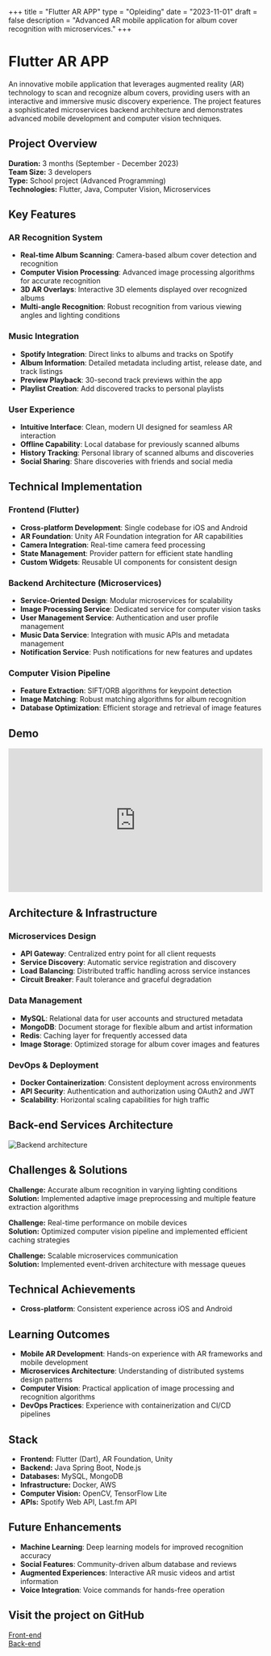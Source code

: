 +++
title = "Flutter AR APP"
type = "Opleiding"
date = "2023-11-01"
draft = false
description = "Advanced AR mobile application for album cover recognition with microservices."
+++

# Flutter AR APP

An innovative mobile application that leverages augmented reality (AR) technology to scan and recognize album covers, providing users with an interactive and immersive music discovery experience. The project features a sophisticated microservices backend architecture and demonstrates advanced mobile development and computer vision techniques.

## Project Overview

**Duration:** 3 months (September - December 2023)  
**Team Size:** 3 developers  
**Type:** School project (Advanced Programming)  
**Technologies:** Flutter, Java, Computer Vision, Microservices

## Key Features

### AR Recognition System
- **Real-time Album Scanning**: Camera-based album cover detection and recognition
- **Computer Vision Processing**: Advanced image processing algorithms for accurate recognition
- **3D AR Overlays**: Interactive 3D elements displayed over recognized albums
- **Multi-angle Recognition**: Robust recognition from various viewing angles and lighting conditions

### Music Integration
- **Spotify Integration**: Direct links to albums and tracks on Spotify
- **Album Information**: Detailed metadata including artist, release date, and track listings
- **Preview Playback**: 30-second track previews within the app
- **Playlist Creation**: Add discovered tracks to personal playlists

### User Experience
- **Intuitive Interface**: Clean, modern UI designed for seamless AR interaction
- **Offline Capability**: Local database for previously scanned albums
- **History Tracking**: Personal library of scanned albums and discoveries
- **Social Sharing**: Share discoveries with friends and social media

## Technical Implementation

### Frontend (Flutter)
- **Cross-platform Development**: Single codebase for iOS and Android
- **AR Foundation**: Unity AR Foundation integration for AR capabilities
- **Camera Integration**: Real-time camera feed processing
- **State Management**: Provider pattern for efficient state handling
- **Custom Widgets**: Reusable UI components for consistent design

### Backend Architecture (Microservices)
- **Service-Oriented Design**: Modular microservices for scalability
- **Image Processing Service**: Dedicated service for computer vision tasks
- **User Management Service**: Authentication and user profile management
- **Music Data Service**: Integration with music APIs and metadata management
- **Notification Service**: Push notifications for new features and updates

### Computer Vision Pipeline
- **Feature Extraction**: SIFT/ORB algorithms for keypoint detection
- **Image Matching**: Robust matching algorithms for album recognition
- **Database Optimization**: Efficient storage and retrieval of image features


## Demo

<div style="position: relative; padding-bottom: 56.25%; height: 0; overflow: hidden; max-width: 100%; background: #000;">
    <iframe 
        src="https://www.youtube.com/embed/_TtoYqGPrBk" 
        title="Flutter AR App Demo" 
        frameborder="0" 
        allow="accelerometer; autoplay; clipboard-write; encrypted-media; gyroscope; picture-in-picture; web-share" 
        referrerpolicy="strict-origin-when-cross-origin" 
        allowfullscreen 
        style="position: absolute; top: 0; left: 0; width: 100%; height: 100%;">
    </iframe>
</div>

## Architecture & Infrastructure

### Microservices Design
- **API Gateway**: Centralized entry point for all client requests
- **Service Discovery**: Automatic service registration and discovery
- **Load Balancing**: Distributed traffic handling across service instances
- **Circuit Breaker**: Fault tolerance and graceful degradation

### Data Management
- **MySQL**: Relational data for user accounts and structured metadata
- **MongoDB**: Document storage for flexible album and artist information
- **Redis**: Caching layer for frequently accessed data
- **Image Storage**: Optimized storage for album cover images and features

### DevOps & Deployment
- **Docker Containerization**: Consistent deployment across environments
- **API Security**: Authentication and authorization using OAuth2 and JWT
- **Scalability**: Horizontal scaling capabilities for high traffic

## Back-end Services Architecture
![Backend architecture](../../photos/backend_arapp.jpg)

## Challenges & Solutions

**Challenge:** Accurate album recognition in varying lighting conditions  
**Solution:** Implemented adaptive image preprocessing and multiple feature extraction algorithms

**Challenge:** Real-time performance on mobile devices  
**Solution:** Optimized computer vision pipeline and implemented efficient caching strategies

**Challenge:** Scalable microservices communication  
**Solution:** Implemented event-driven architecture with message queues

## Technical Achievements

- **Cross-platform**: Consistent experience across iOS and Android

## Learning Outcomes

- **Mobile AR Development**: Hands-on experience with AR frameworks and mobile development
- **Microservices Architecture**: Understanding of distributed systems design patterns
- **Computer Vision**: Practical application of image processing and recognition algorithms
- **DevOps Practices**: Experience with containerization and CI/CD pipelines

## Stack
- **Frontend:** Flutter (Dart), AR Foundation, Unity
- **Backend:** Java Spring Boot, Node.js
- **Databases:** MySQL, MongoDB
- **Infrastructure:** Docker, AWS
- **Computer Vision:** OpenCV, TensorFlow Lite
- **APIs:** Spotify Web API, Last.fm API

## Future Enhancements

- **Machine Learning**: Deep learning models for improved recognition accuracy
- **Social Features**: Community-driven album database and reviews
- **Augmented Experiences**: Interactive AR music videos and artist information
- **Voice Integration**: Voice commands for hands-free operation

## Visit the project on GitHub
[Front-end](https://github.com/r0831281/APFront)  
[Back-end](https://github.com/maartenwilloque/APBack)
